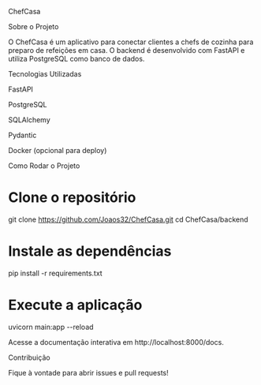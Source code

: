 ChefCasa

Sobre o Projeto

O ChefCasa é um aplicativo para conectar clientes a chefs de cozinha para preparo de refeições em casa. O backend é desenvolvido com FastAPI e utiliza PostgreSQL como banco de dados.

Tecnologias Utilizadas

FastAPI

PostgreSQL

SQLAlchemy

Pydantic

Docker (opcional para deploy)

Como Rodar o Projeto

# Clone o repositório
git clone https://github.com/Joaos32/ChefCasa.git
cd ChefCasa/backend

# Instale as dependências
pip install -r requirements.txt

# Execute a aplicação
uvicorn main:app --reload

Acesse a documentação interativa em http://localhost:8000/docs.

Contribuição

Fique à vontade para abrir issues e pull requests!

